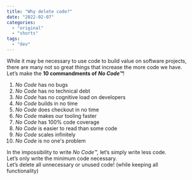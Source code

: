 ```yaml
---
title: "Why delete code?"
date: "2022-02-07"
categories: 
  - "original"
  - "shorts"
tags: 
  - "dev"
---
```


While it may be necessary to use code to build value on software projects, there are many not so great things that increase the more code we have. Let’s make the **10 commandments of** _**No Code™**_!

1. _No Code_ has no bugs
2. _No Code_ has no technical debt
3. _No Code_ has no cognitive load on developers
4. _No Code_ builds in no time
5. _No Code_ does checkout in no time
6. _No Code_ makes our tooling faster
7. _No Code_ has 100% code coverage
8. _No Code_ is easier to read than some code
9. _No Code_ scales infinitely
10. _No Code_ is no one's problem

In the impossibility to write _No Code™,_ let’s simply write less code.  
Let’s only write the minimum code necessary.  
Let’s delete all unnecessary or unused code! (while keeping all functionality)
